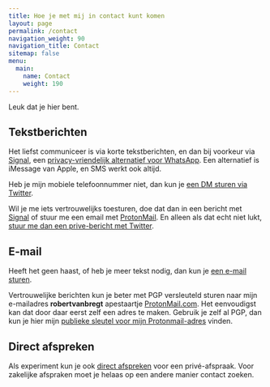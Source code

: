 ```yaml
---
title: Hoe je met mij in contact kunt komen
layout: page
permalink: /contact
navigation_weight: 90
navigation_title: Contact
sitemap: false
menu:
  main:
    name: Contact
    weight: 190
---
```

Leuk dat je hier bent.

## Tekstberichten

Het liefst communiceer is via korte tekstberichten, en dan bij voorkeur via [Signal](https://signal.org/nl/), een [privacy-vriendelijk alternatief voor WhatsApp](https://www.fixjeprivacy.nl/tip/ruil-whatsapp-in-voor-een-privacyvriendelijk-alternatief/). Een alternatief is iMessage van Apple, en SMS werkt ook altijd.

Heb je mijn mobiele telefoonnummer niet, dan kun je [een DM sturen via Twitter](https://robertvanbregt.nl/r/dm).

Wil je me iets vertrouwelijks toesturen, doe dat dan in een bericht met [Signal](https://www.signal.org/) of stuur me een email met [ProtonMail](https://www.protonmail.com). En alleen als dat echt niet lukt, [stuur me dan een prive-bericht met Twitter](https://twitter.com/metbril).

## E-mail

Heeft het geen haast, of heb je meer tekst nodig, dan kun je [een e-mail sturen](mailto:contact@robertvanbregt.nl).

Vertrouwelijke berichten kun je beter met PGP versleuteld sturen naar mijn e-mailadres **robertvanbregt** apestaartje [ProtonMail.com](https://protonmail.com/). Het eenvoudigst kan dat door daar eerst zelf een adres te maken. Gebruik je zelf al PGP, dan kun je hier mijn [publieke sleutel voor mijn Protonmail-adres](https://robertvanbregt.nl/key.asc) vinden.

## Direct afspreken

Als experiment kun je ook [direct afspreken](/afspreken) voor een privé-afspraak. Voor zakelijke afspraken moet je helaas op een andere manier contact zoeken.
